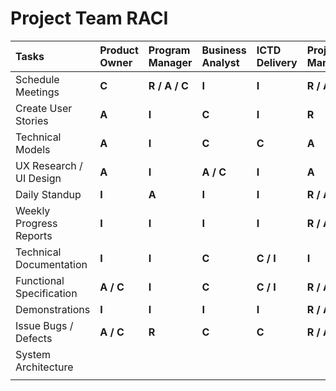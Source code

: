 # Project Team RACI

| Tasks | Product Owner | Program Manager | Business Analyst | ICTD Delivery | Project Manager  | Tech Architect | UX Designer | Engineer |
| :--- | :--- | :--- | :--- | :--- | :--- | :--- | :--- | :--- |
| Schedule Meetings | **C** | **R / A / C** | **I** | **I** | **R / A** | **C** | **C** | **I** |
| Create User Stories | **A** | **I** | **C** | **I** | **R** | **R** | **C** | **I** |
| Technical Models | **A** | **I** | **C** | **C** | **A** | **R** | **I** | **C** |
| UX Research / UI Design | **A** | **I** | **A / C** | **I** | **A** | **C** | **R / A** | **C** |
| Daily Standup | **I** | **A** | **I** | **I** | **R / A** | **R** | **R** | **R** |
| Weekly Progress Reports | **I** | **I** | **I** | **I** | **R / A** | **C** | **I** | **I** |
| Technical Documentation | **I** | **I** | **C** | **C / I** | **I** | **R** | **I** | **R** |
| Functional Specification | **A / C** | **I** | **C** | **C / I** | **R / A** | **C** | **C** | **C** |
| Demonstrations | **I** | **I** | **I** | **I** | **R / A** | **R** | **R** | **R** |
| Issue Bugs / Defects | **A / C** | **R** | **C** | **C** | **R / A** | **C** | **I** | **R** |
| System Architecture |  |  |  |  |  |  |  |  |
|  |  |  |  |  |  |  |  |  |



